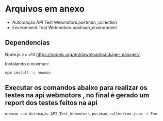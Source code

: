 # Arquivos em anexo

- Automação API Test Webmotors.postman_collection
- Environment Test Webmotors.postman_environment

## Dependencias

Node.js >= v10 https://nodejs.org/en/download/package-manager/

Instalando o newman:

```cmd
npm install -g newman
```

## Executar os comandos abaixo para realizar os testes na api webmotors , no final é gerado um report dos testes feitos na api

```cmd
newman run Automação_API_Test_Webmotors.postman_collection.json -e Environment_Test_Webmotors.postman_environment.json --delay-request 2 -r htmlextra,cli --reporter-htmlextra-export index.html
```
